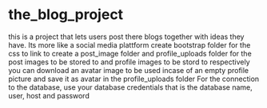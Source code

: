 # the_blog_project
this is a project that lets users post there blogs together with ideas they have. Its more like a social media plattform
create bootstrap folder for the css to link to create a post_image folder and profile_uploads folder for the post images to be stored to and profile images to be stord to respectively you can download an avatar image to be used incase of an empty profile picture and save it as avatar in the profile_uploads folder For the connection to the database, use your database credentials that is the database name, user, host and password
